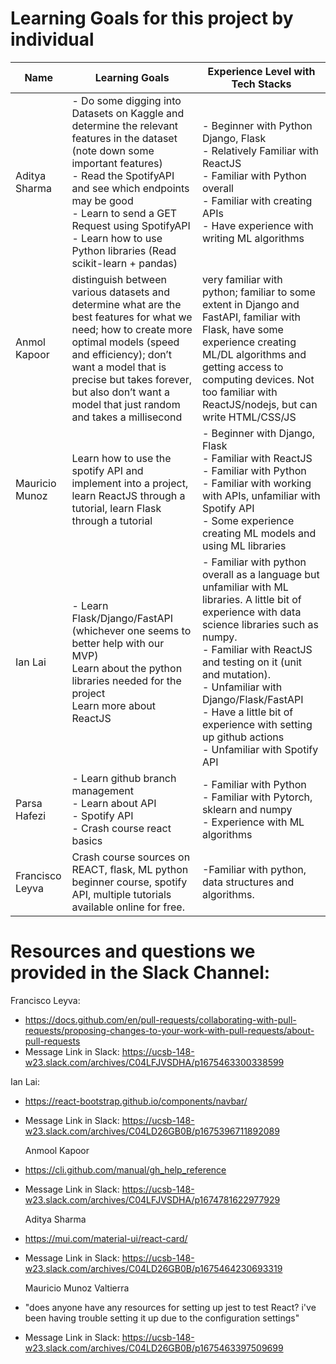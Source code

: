# Learning Goals for this project by individual

| Name | Learning Goals | Experience Level with Tech Stacks |
|------|----------------|-----------------------------------|
| Aditya Sharma | - Do some digging into Datasets on Kaggle and determine the relevant features in the dataset (note down some important features)<br>- Read the SpotifyAPI and see which endpoints may be good <br>- Learn to send a GET Request using SpotifyAPI <br>- Learn how to use Python libraries (Read scikit-learn + pandas) | - Beginner with Python Django, Flask <br>- Relatively Familiar with ReactJS <br>- Familiar with Python overall<br>- Familiar with creating APIs <br>- Have experience with writing ML algorithms |
| Anmol Kapoor | distinguish between various datasets and determine what are the best features for what we need; how to create more optimal models (speed and efficiency); don’t want a model that is precise but takes forever, but also don’t want a model that just random and takes a millisecond | very familiar with python; familiar to some extent in Django and FastAPI, familiar with Flask, have some experience creating ML/DL algorithms and getting access to computing devices. Not too familiar with ReactJS/nodejs, but can write HTML/CSS/JS
| Mauricio Munoz | Learn how to use the spotify API and implement into a project, learn ReactJS through a tutorial, learn Flask through a tutorial | - Beginner with Django, Flask <br>- Familiar with ReactJS <br>- Familiar with Python <br>- Familiar with working with APIs, unfamiliar with Spotify API <br>- Some experience creating ML models and using ML libraries |
| Ian Lai | - Learn Flask/Django/FastAPI (whichever one seems to better help with our MVP) <br>Learn about the python libraries needed for the project <br>Learn more about ReactJS | - Familiar with python overall as a language but unfamiliar with ML libraries. A little bit of experience with data science libraries such as numpy. <br>- Familiar with ReactJS and testing on it (unit and mutation). <br>- Unfamiliar with Django/Flask/FastAPI <br>- Have a little bit of experience with setting up github actions <br>- Unfamiliar with Spotify API |
| Parsa Hafezi | - Learn github branch management <br>- Learn about API <br> - Spotify API <br>- Crash course react basics | - Familiar with Python <br>- Familiar with Pytorch, sklearn and numpy <br>- Experience with ML algorithms |
| Francisco Leyva | Crash course sources on REACT, flask, ML python beginner course, spotify API, multiple tutorials available online for free. | -Familiar with python, data structures and algorithms. |

# Resources and questions we provided in the Slack Channel:
  
Francisco Leyva: 
- https://docs.github.com/en/pull-requests/collaborating-with-pull-requests/proposing-changes-to-your-work-with-pull-requests/about-pull-requests
- Message Link in Slack: https://ucsb-148-w23.slack.com/archives/C04LFJVSDHA/p1675463300338599
  
Ian Lai:
- https://react-bootstrap.github.io/components/navbar/
- Message Link in Slack: https://ucsb-148-w23.slack.com/archives/C04LD26GB0B/p1675396711892089
  
  Anmool Kapoor
- https://cli.github.com/manual/gh_help_reference
- Message Link in Slack: https://ucsb-148-w23.slack.com/archives/C04LFJVSDHA/p1674781622977929

  Aditya Sharma
- https://mui.com/material-ui/react-card/
- Message Link in Slack: https://ucsb-148-w23.slack.com/archives/C04LD26GB0B/p1675464230693319

  Mauricio Munoz Valtierra
- "does anyone have any resources for setting up jest to test React? i've been having trouble setting it up due to the configuration settings"
- Message Link in Slack: https://ucsb-148-w23.slack.com/archives/C04LD26GB0B/p1675463397509699
